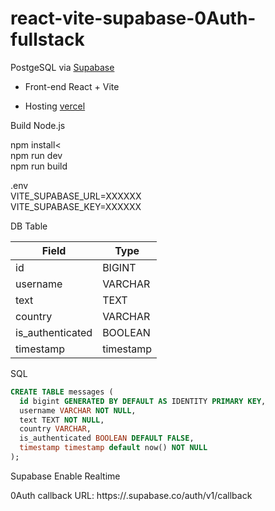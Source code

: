 # react-vite-supabase-0Auth-fullstack

PostgeSQL via [Supabase](https://supabase.io/)

- Front-end React + Vite
  
- Hosting [vercel](https://www.vercel.com/)

Build Node.js

npm install<<br>
npm run dev<br>
npm run build<br>


.env<br>
VITE_SUPABASE_URL=XXXXXX<br>
VITE_SUPABASE_KEY=XXXXXX<br>

DB Table

| Field            | Type      |
| ---------------- | --------- |
| id               | BIGINT    |
| username         | VARCHAR   |
| text             | TEXT      |
| country          | VARCHAR   |
| is_authenticated | BOOLEAN   |
| timestamp        | timestamp |

SQL 

```sql
CREATE TABLE messages (
  id bigint GENERATED BY DEFAULT AS IDENTITY PRIMARY KEY,
  username VARCHAR NOT NULL,
  text TEXT NOT NULL,
  country VARCHAR,
  is_authenticated BOOLEAN DEFAULT FALSE,
  timestamp timestamp default now() NOT NULL
);
```

Supabase Enable Realtime

0Auth  callback URL: https://<project-ref>.supabase.co/auth/v1/callback


